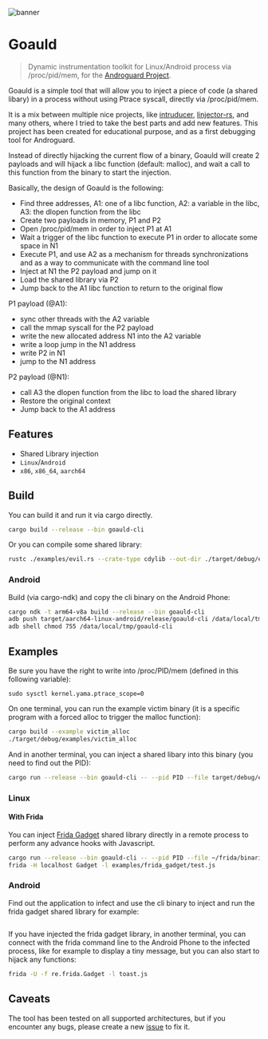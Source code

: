 ![banner](https://github.com/androguard/goauld/blob/344d57215176e8f072262b0c208044a00b765cd1/assets/web/goauld.jpeg)

# Goauld

> Dynamic instrumentation toolkit for Linux/Android process via /proc/pid/mem, for the [Androguard Project](https://github.com/androguard/androguard).

Goauld is a simple tool that will allow you to inject a piece of code (a shared libary) in a process without using Ptrace syscall, directly via /proc/pid/mem.

It is a mix between multiple nice projects, like [intruducer](https://github.com/vfsfitvnm/intruducer/tree/master), [linjector-rs](https://github.com/erfur/linjector-rs), and many others,
where I tried to take the best parts and add new features. This project has been created for educational purpose, and as a first debugging tool for Androguard.

Instead of directly hijacking the current flow of a binary, Goauld will create 2 payloads and will hijack a libc function (default: malloc), and wait a call to this function from the binary to start
the injection.

Basically, the design of Goauld is the following:
 * Find three addresses, A1: one of a libc function, A2: a variable in the libc, A3: the dlopen function from the libc
 * Create two payloads in memory, P1 and P2
 * Open /proc/pid/mem in order to inject P1 at A1
 * Wait a trigger of the libc function to execute P1 in order to allocate some space in N1
 * Execute P1, and use A2 as a mechanism for threads synchronizations and as a way to communicate with the command line tool
 * Inject at N1 the P2 payload and jump on it
 * Load the shared library via P2
 * Jump back to the A1 libc function to return to the original flow


 P1 payload (@A1):
 * sync other threads with the A2 variable
 * call the mmap syscall for the P2 payload
 * write the new allocated address N1 into the A2 variable
 * write a loop jump in the N1 address
 * write P2 in N1
 * jump to the N1 address

 P2 payload (@N1):
 * call A3 the dlopen function from the libc to load the shared library
 * Restore the original context
 * Jump back to the A1 address

## Features

* Shared Library injection
* `Linux`/`Android`
* `x86`, `x86_64`, `aarch64`


## Build

You can build it and run it via cargo directly.

```sh
cargo build --release --bin goauld-cli
```


Or you can compile some shared library:
```sh
rustc ./examples/evil.rs --crate-type cdylib --out-dir ./target/debug/examples
```

### Android

Build (via cargo-ndk) and copy the cli binary on the Android Phone:
```sh
cargo ndk -t arm64-v8a build --release --bin goauld-cli
adb push target/aarch64-linux-android/release/goauld-cli /data/local/tmp
adb shell chmod 755 /data/local/tmp/goauld-cli
```


## Examples

Be sure you have the right to write into /proc/PID/mem (defined in this following variable):
```
sudo sysctl kernel.yama.ptrace_scope=0
```

On one terminal, you can run the example victim binary (it is a specific program with a forced alloc to trigger the malloc function):
```sh
cargo build --example victim_alloc
./target/debug/examples/victim_alloc
```


And in another terminal, you can inject a shared libary into this binary (you need to find out the PID):
```sh
cargo run --release --bin goauld-cli -- --pid PID --file target/debug/examples/libevil.so --debug
```


### Linux

#### With Frida

You can inject [Frida Gadget](https://frida.re/docs/gadget/) shared library directly in a remote process to perform any advance hooks with Javascript.

```sh
cargo run --release --bin goauld-cli -- --pid PID --file ~/frida/binaries/frida-gadget-16.3.3-linux-x86_64.so --debug
frida -H localhost Gadget -l examples/frida_gadget/test.js
```

### Android

Find out the application to infect and use the cli binary to inject and run the frida gadget shared library for example:
```sh
```

If you have injected the frida gadget library, in another terminal, you can connect with the frida command line to the Android Phone to the infected process,
like for example to display a tiny message, but you can also start to hijack any functions:
```sh
frida -U -f re.frida.Gadget -l toast.js
```

## Caveats

The tool has been tested on all supported architectures, but if you encounter any bugs, please create a new [issue](https://github.com/androguard/goauld/issues) to fix it.
